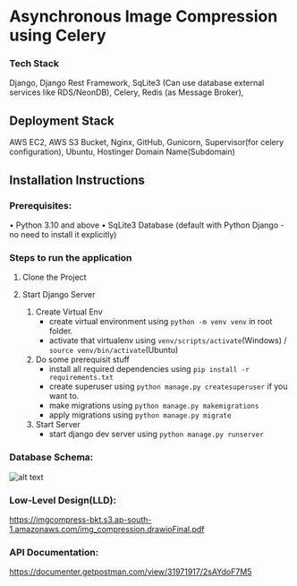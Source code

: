# Asynchronous Image Compression using Celery

### Tech Stack
Django, Django Rest Framework, SqLite3 (Can use database external services like RDS/NeonDB), Celery, Redis (as Message Broker),

## Deployment Stack
AWS EC2, AWS S3 Bucket, Nginx, GitHub, Gunicorn, Supervisor(for celery configuration), Ubuntu, Hostinger Domain Name(Subdomain)


## Installation Instructions

### Prerequisites:
• Python 3.10 and above
• SqLite3 Database (default with Python Django - no need to install it explicitly)


### Steps to run the application
1) Clone the Project
   
2) Start Django Server 
   1) Create Virtual Env
      - create virtual environment using `python -m venv venv` in root folder.
      - activate that virtualenv using `venv/scripts/activate`(Windows) / `source venv/bin/activate`(Ubuntu)
   2) Do some prerequisit stuff
      - install all required dependencies using `pip install -r requirements.txt`
      - create superuser using `python manage.py createsuperuser` if you want to.
      - make migrations using `python manage.py makemigrations`
      - apply migrations using `python manage.py migrate`
    3) Start Server
       - start django dev server using `python manage.py runserver`


### Database Schema:
![alt text](https://imgcompress-bkt.s3.ap-south-1.amazonaws.com/DBSchema.png)

### Low-Level Design(LLD):
https://imgcompress-bkt.s3.ap-south-1.amazonaws.com/img_compression.drawioFinal.pdf


### API Documentation:
https://documenter.getpostman.com/view/31971917/2sAYdoF7M5

